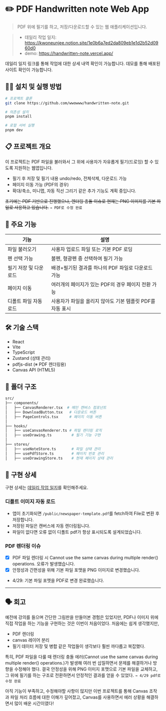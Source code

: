 # ✏️ PDF Handwritten note Web App

> PDF 위에 필기를 하고, 저장/다운로드할 수 있는 웹 애플리케이션입니다.

> - 데일리 작업 일지: https://kwoneunjee.notion.site/1e0b6a7ed2da809eb1e1d2b52d0960d0
> - demo: https://handwritten-note.vercel.app/

데일리 일지 링크를 통해 작업에 대한 상세 내역 확인이 가능합니다. 
데모를 통해 배포된 사이트 확인이 가능합니다. 

## 👩‍💻 설치 및 실행 방법

```bash
# 프로젝트 클론
git clone https://github.com/wwowww/handwritten-note.git

# 의존성 설치
pnpm install

# 로컬 서버 실행
pnpm dev
```


## 📋 프로젝트 개요

이 프로젝트는 PDF 파일을 불러와서
그 위에 사용자가 자유롭게 필기(드로잉) 할 수 있도록 지원하는 웹앱입니다.

- 필기 후 저장 및 필기 내용 undo/redo, 전체삭제, 다운로드 가능
- 페이지 이동 가능 (PDF의 경우)
- 확대/축소, 미니맵, 자동 직선 그리기 같은 추가 기능도 계획 중입니다.

~~초기에는 PDF 기반으로 진행했으나, 렌더링 충돌 이슈로 현재는 PNG 이미지를 기본 파일로 사용하고 있습니다.~~ `→ PDF로 수정 완료`

## 🚀 주요 기능

 | 기능 | 설명  | 
 |----|------|
|파일 불러오기 | 사용자 업로드 파일 또는 기본 PDF 로딩|
|펜 선택 가능| 볼펜, 형광펜 중 선택하여 필기 가능 |
|필기 저장 및 다운로드 | 배경+필기된 결과를 하나의 PDF 파일로 다운로드 가능 |
|페이지 이동 | 여러개의 페이지가 있는 PDF의 경우 페이지 전환 가능|
|디폴트 파일 자동 로드 | 사용자가 파일을 올리지 않아도 기본 템플릿 PDF를 자동 표시|

## 🛠️ 기술 스택

- React
- Vite
- TypeScript
- Zustand (상태 관리)
- pdfjs-dist (※ PDF 렌더링용)
- Canvas API (HTML5)

## 📂 폴더 구조

```bash
src/
├── components/
│   ├── CanvasRenderer.tsx  # 메인 캔버스 컴포넌트
│   ├── DownloadButton.tsx   # 다운로드 버튼
│   ├── PageControls.tsx     # 페이지 이동 버튼
│
├── hooks/
│   ├── useCanvasRenderer.ts # 파일 렌더링 로직
│   ├── useDrawing.ts         # 필기 기능 구현
│
├── stores/
│   ├── useNoteStore.ts       # 파일 상태 관리
│   ├── usePdfStore.ts        # 페이지 번호 관리
│   ├── useDrawingStore.ts    # 현재 페이지 상태 관리
```

## 📌 구현 상세
구현 상세는 [데일리 작업 일지](https://kwoneunjee.notion.site/1e0b6a7ed2da809eb1e1d2b52d0960d0)를 확인해주세요.

### 디폴트 이미지 자동 로드
- 앱이 초기화되면 `/public/newspaper-template.pdf`를 fetch하여 File로 변환 후 저장합니다.
- 저장된 파일은 캔버스에 자동 렌더링됩니다.
- 파일이 없다면 오류 없이 디폴트 pdf가 항상 표시되도록 설계되었습니다.
### PDF 렌더링 이슈
- [x] PDF 파일 렌더링 시 Cannot use the same canvas during multiple render() operations. 오류가 발생했습니다.
- [x] 안정성과 간편성을 위해 기본 파일 포맷을 PNG 이미지로 변경했습니다.
- 4/29: 기본 파일 포멧을 PDF로 변경 완료했습니다.


---


## 🗣️ 회고

예전에 강의를 들으며 간단한 그림판을 만들어본 경험은 있었지만, PDF나 이미지 위에 직접 작업을 하는 기능을 구현하는 것은 이번이 처음이었다.
처음에는 쉽게 생각했지만,
- PDF 렌더링
- canvas 레이어 분리
- 필기 데이터 저장 및 병합
같은 작업들이 생각보다 훨씬 까다롭고 복잡했다.

특히, PDF 파일을 다룰 때 렌더링 충돌 에러(Cannot use the same canvas during multiple render() operations.)가 발생해 여러 번 삽질하면서 문제를 해결하거나 방향을 수정해야 했다.
결국 안정성을 위해 PNG 이미지 포맷으로 기본 파일을 교체하고, 그 위에 필기를 하는 구조로 전환하면서 안정적인 결과를 얻을 수 있었다. `→ 4/29 pdf로 수정 완료`

아직 기능이 부족하고, 수정해야할 사항이 많지만 이번 프로젝트를 통해 Canvas 조작과 파일 처리 흐름에 대한 이해가 깊어졌고, Canvas를 사용하면서 에러 상황을 해결하면서 많이 배운 시간이였다!
